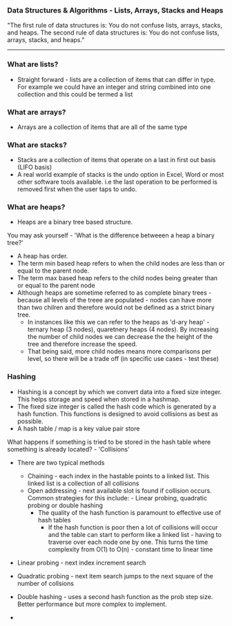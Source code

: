 
### Data Structures & Algorithms - Lists, Arrays, Stacks and Heaps

"The first rule of data structures is: You do not confuse lists, arrays, stacks, and heaps. The second rule of data structures is: You do not confuse lists, arrays, stacks, and heaps."

---

### What are lists? 
- Straight forward - lists are a collection of items that can differ in type. For example we could have an integer and string combined into one collection and this could be termed a list

### What are arrays?
- Arrays are a collection of items that are all of the same type

### What are stacks?
- Stacks are a collection of items that operate on a last in first out basis (LIFO basis)
- A real world example of stacks is the undo option in Excel, Word or most other software tools available. i.e the last operation to be performed is removed first when the user taps to undo.

### What are heaps?
- Heaps are a binary tree based structure. 

You may ask yourself - 'What is the difference betweeen a heap a  binary tree?'
- A heap has order. 
- The term min based heap refers to when the child nodes are less than or equal to the parent node. 
- The term max based heap refers to the child nodes being greater than or equal to the parent node
- Although heaps are sometime referred to as complete binary trees - because all levels of the treee are populated - nodes can have more than two chilren and therefore would not be defined as a strict binary tree.
  - In instances like this we can refer to the heaps as 'd-ary heap' - ternary heap (3 nodes), quaretnery heaps (4 nodes). By increasing the number of child nodes we can decrease the the height of the tree and therefore increase the speed.
  - That being said, more child nodes means more comparisons per level, so there will be a trade off (in specific use cases - test these)



### Hashing
- Hashing is a concept by which we convert data into a fixed size integer. This helps storage and speed when stored in a hashmap.
- The fixed size integer is called the hash code which is generated by a hash function. This functions is designed to avoid collisions as best as possible.
- A hash table / map is a key value pair store


What happens if something is tried to be stored in the hash table where something is already located? - 'Collisions'
- There are two typical methods
	- Chaining - each index in the hastable points to a linked list. This linked list is a collection of all collisions
	- Open addressing - next available slot is found if collision occurs. Common strategies for this include:
        	- Linear probing, quadratic probing or double hashing
      	- The quality of the hash function is paramount to effective use of hash tables
        	- If the hash function is poor then a lot of collisions will occur and the table can start to perform like a linked list - having to traverse over each node one by one. This turns the time complexity from O(1) to O(n) - constant time to linear time

- Linear probing - next index increment search
- Quadratic probing - next item search jumps to the next square of the number of collsions
- Double hashing - uses a second hash function as the prob step size. Better performance but more complex to implement.
- 



  
